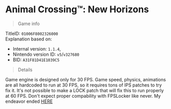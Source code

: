 # Animal Crossing™: New Horizons

> Game info

TitleID: `01006F8002326000`<br>
Explanation based on:
- Internal version: `1.1.4`, 
- Nintendo version ID: `v5`/`v327680`
- BID: `A31F81D41E1039C5`

> Details

Game engine is designed only for 30 FPS. Game speed, physics, animations are all hardcoded to run at 30 FPS, so it requires tons of IPS patches to try fix it. 
It's not possible to make a LOCK patch that will fix this to run properly at 60 FPS. Don't expect proper compability with FPSLocker like never. My endeavor ended [HERE](https://gbatemp.net/threads/animal-crossing-new-horizon-60-fps.560209/post-9029449) 
